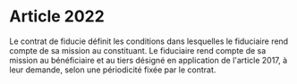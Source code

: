 # Article 2022

Le contrat de fiducie définit les conditions dans lesquelles le fiduciaire rend compte de sa mission au constituant. Le fiduciaire rend compte de sa mission au bénéficiaire et au tiers désigné en application de l'article 2017, à leur demande, selon une périodicité fixée par le contrat.